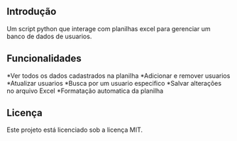 ## Introdução
Um script python que interage com planilhas excel para gerenciar um banco de dados de usuarios.

## Funcionalidades
*Ver todos os dados cadastrados na planilha
*Adicionar e remover usuarios
*Atualizar usuarios
*Busca por um usuario especifico
*Salvar alterações no arquivo Excel
*Formatação automatica da planilha

## Licença
Este projeto está licenciado sob a licença MIT.